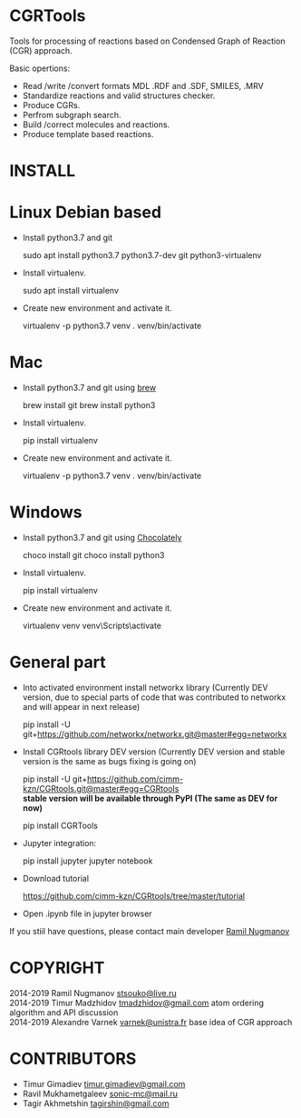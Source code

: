 

CGRTools
=========
Tools for processing of reactions based on Condensed Graph of Reaction (CGR) approach.

Basic opertions:
   - Read /write /convert formats MDL .RDF and .SDF, SMILES, .MRV
   - Standardize reactions and valid structures checker.
   - Produce CGRs.
   - Perfrom subgraph search.
   - Build /correct molecules and reactions.
   - Produce template based reactions.
    
INSTALL
=======

**Linux Debian based**
===============

- Install python3.7 and git


    sudo apt install python3.7 python3.7-dev git python3-virtualenv
    
    
- Install virtualenv.

   sudo apt install virtualenv


- Create new environment and activate it.


    virtualenv -p python3.7 venv
    . venv/bin/activate
    

**Mac**
=========
- Install python3.7 and git using [brew](<https://brew.sh>)


    brew install git
    brew install python3
    
    
- Install virtualenv.


    pip install virtualenv


- Create new environment and activate it.


    virtualenv -p python3.7 venv
    . venv/bin/activate
    

**Windows**
=========

- Install python3.7 and git using [Chocolately](<https://chocolatey.org/>)


    choco install git
    choco install python3
    
    
- Install virtualenv.


    pip install virtualenv


- Create new environment and activate it.


    virtualenv venv
    venv\Scripts\activate


**General part**
================
- Into activated environment install networkx library (Currently DEV version, due to special 
parts of code that was contributed to networkx and will appear in next release)


    pip install -U git+https://github.com/networkx/networkx.git@master#egg=networkx

    
- Install CGRtools library DEV version (Currently DEV version and stable version is the same as 
bugs fixing is going on)

 
    pip install -U git+https://github.com/cimm-kzn/CGRtools.git@master#egg=CGRtools   
**stable version will be available through PyPI (The same as DEV for now)**
 
 
    pip install CGRTools
    
    
- Jupyter integration:


    pip install jupyter
    jupyter notebook
    
- Download tutorial

   <https://github.com/cimm-kzn/CGRtools/tree/master/tutorial>

- Open .ipynb file in jupyter browser


If you stiil have questions, please contact main developer [Ramil Nugmanov](<stsouko@live.ru>)

COPYRIGHT
=========

2014-2019 Ramil Nugmanov <stsouko@live.ru>  
2014-2019 Timur Madzhidov <tmadzhidov@gmail.com> atom ordering algorithm and API discussion  
2014-2019 Alexandre Varnek <varnek@unistra.fr> base idea of CGR approach

CONTRIBUTORS
============

* Timur Gimadiev <timur.gimadiev@gmail.com>
* Ravil Mukhametgaleev <sonic-mc@mail.ru>
* Tagir Akhmetshin <tagirshin@gmail.com>
